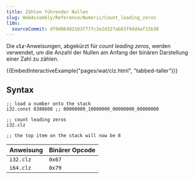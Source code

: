 ```yaml
---
title: Zählen führender Nullen
slug: WebAssembly/Reference/Numeric/Count_leading_zeros
l10n:
  sourceCommit: df9d06402163f77fc3e2d327ab63f9dd4af15b38
---
```


Die **`clz`**-Anweisungen, abgekürzt für _count leading zeros_, werden verwendet, um die Anzahl der Nullen am Anfang der binären Darstellung einer Zahl zu zählen.

{{EmbedInteractiveExample("pages/wat/clz.html", "tabbed-taller")}}

## Syntax

```wasm
;; load a number onto the stack
i32.const 8388608 ;; 00000000_10000000_00000000_00000000

;; count leading zeros
i32.clz

;; the top item on the stack will now be 8
```

| Anweisung | Binärer Opcode |
| --------- | -------------- |
| `i32.clz` | `0x67`         |
| `i64.clz` | `0x79`         |
